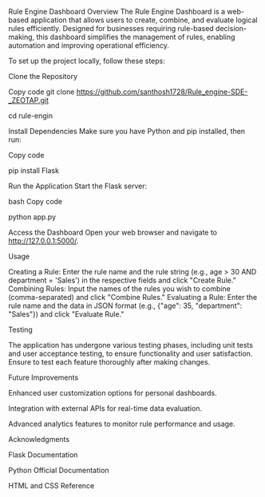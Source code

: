 Rule Engine Dashboard
Overview
The Rule Engine Dashboard is a web-based application that allows users to create, combine, and evaluate logical rules efficiently. Designed for businesses requiring rule-based decision-making, this dashboard simplifies the management of rules, enabling automation and improving operational efficiency.


To set up the project locally, follow these steps:

Clone the Repository



Copy code
git clone https://github.com/santhosh1728/Rule_engine-SDE-_ZEOTAP.git

cd rule-engin

Install Dependencies Make sure you have Python and pip installed, then run:


Copy code

pip install Flask

Run the Application Start the Flask server:

bash
Copy code

python app.py

Access the Dashboard Open your web browser and navigate to http://127.0.0.1:5000/.


Usage

Creating a Rule: Enter the rule name and the rule string (e.g., age > 30 AND department = 'Sales') in the respective fields and click "Create Rule."
Combining Rules: Input the names of the rules you wish to combine (comma-separated) and click "Combine Rules."
Evaluating a Rule: Enter the rule name and the data in JSON format (e.g., {"age": 35, "department": "Sales"}) and click "Evaluate Rule."


Testing

The application has undergone various testing phases, including unit tests and user acceptance testing, to ensure functionality and user satisfaction. Ensure to test each feature thoroughly after making changes.


Future Improvements

Enhanced user customization options for personal dashboards.

Integration with external APIs for real-time data evaluation.

Advanced analytics features to monitor rule performance and usage.


Acknowledgments

Flask Documentation

Python Official Documentation

HTML and CSS Reference
